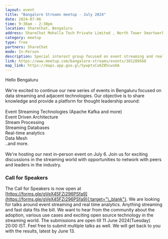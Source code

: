 ```yaml
---
layout: event
title: "Bangalore Streams meetup - July 2024"
date: 2024-07-06
time: 9:30am - 2:30pm
location: ShareChat, Bengaluru
address: ShareChat Mohalla Tech Private Limited , North Tower Smartworks ,Vaishnavi Tech Park, Survey No 16/1 & No 17/2 Ambalipura Village, Varthur Hobli, Bangalore East Taluk, Karnataka – 560103
category: meetup
type: free
partners: ShareChat
mode: In-Person
description: Special interest group focused on event streaming and real time analytics
link: https://www.meetup.com/bangalore-streams/events/301289568
map_link: https://maps.app.goo.gl/SywptxCo6Z8hcws6A
---
```


<div class="about">
Hello Bengaluru
<br><br>
We're excited to continue our new series of events in Bengaluru focused on data streaming and adjacent technologies. Our objective is to share knowledge and provide a platform for thought leadership around:
<br><br>
Event Streaming Technologies (Apache Kafka and more)<br>
Event Driven Architecture<br>
Stream Processing<br>
Streaming Databases<br>
Real-time analytics<br>
Data Mesh<br>
..and more.
<br><br>
We're hosting our next in-person event on July 6. Join us for exciting discussions in the streaming world with opportunities to network with peers and leaders in the industry.
</div>

### Call for Speakers

The Call for Speakers is now open at [https://forms.gle/gVeX45FZi296PSfa9](https://forms.gle/gVeX45FZi296PSfa9){:target="\_blank"}. We are looking for talks around event streaming and real time analytics. Anything streaming and fast data fits the bill. We want to hear from the community about the adoption, various use cases and exciting open source technology in the streaming world. The submissions are open till 11 June 2024(Tuesday) 20:00 IST. Feel free to submit multiple talks as well. We will get back to you with the results, latest by June 13.